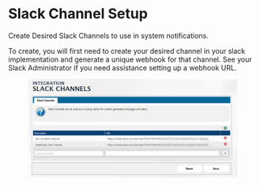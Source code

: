 # Slack Channel Setup

Create Desired Slack Channels to use in system notifications.

To create, you will first need to create your desired channel in your slack implementation and generate a unique webhook for that channel. See your Slack Administrator if you need assistance setting up a webhook URL.

<figure><img src="../../../../../.gitbook/assets/image (1201).png" alt=""><figcaption></figcaption></figure>
